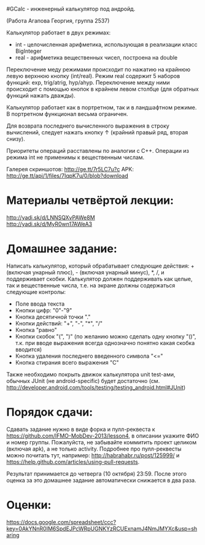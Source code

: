 #GCalc - инженерный калькулятор под андройд.

(Работа Агапова Георгия, группа 2537)

Калькулятор работает в двух режимах:
 * int - целочисленная арифметика, использующая в реализации класс BigInteger
 * real - арифметика вещественных чисел, построена на double

Переключение меду режимами происходит по нажатию на крайнюю левую верхнюю кнопку (int/real).
Режим real содержит 5 наборов функций: exp, trig/atrig, hyp/ahyp.
Переключение между ними происходит с помощью кнопок в крайнем левом столбце (для обратных функций нажать дважды).

Калькулятор работает как в портретном, так и в ландшафтном режиме. В портретном функционал весьма ограничен.

Для возврата последнего вычисленного выражения в строку вычислений, следует нажать кнопку ↑ (крайний правый ряд, вторая снизу).

Приоритеты операций расставлены по аналогии с C++. Операции из режима int не применимы к вещественным числам.

Галерея скриншотов: http://ge.tt/7r5LC7u?c
APK: http://ge.tt/api/1/files/7IqpK7u/0/blob?download

Материалы четвёртой лекции:
=======
http://yadi.sk/d/LNNSQXvPAWe8M<br />
http://yadi.sk/d/MyR0wn17AWeA3

Домашнее задание:
=======
Написать калькулятор, который обрабатывает следующие действия: + (включая унарный плюс), - (включая унарный минус), *, /, и поддерживает скобки. Калькулятор должен поддерживать как целые, так и вещественные числа, т.е. на экране должны содержаться следующие контролы:
* Поле ввода текста
* Кнопки цифр: "0"-"9"
* Кнопка десятичной точки "."
* Кнопки действий: "+", "-", "*", "/"
* Кнопка "равно"
* Кнопки скобок "(", ")"  (по желанию можно сделать одну кнопку "()", т.к. при вводе выражения всегда однозначно понятно какая скобка вводится)
* Кнопка удаления последнего введенного символа "<="
* Кнопка стирания всего выражения "C"

Также необходимо покрыть движок калькулятора unit test-ами, обычных JUnit (не android-specific) будет достаточно (см. http://developer.android.com/tools/testing/testing_android.html#JUnit)

Порядок сдачи:
=======
Сдавать задание нужно в виде форка и пулл-реквеста к https://github.com/IFMO-MobDev-2013/lesson4, в описании укажите ФИО и номер группы.
Пожалуйста, не забывайте коммитить проект целиком (включая apk), а не только activity.
Подробнее про пулл-реквесты можно почитать тут, например: http://habrahabr.ru/post/125999/ и https://help.github.com/articles/using-pull-requests.

Результат принимается до четверга (10 октября) 23:59. После этого оценка за это домашнее задание автоматически снижается в два раза.

Оценки:
=======
https://docs.google.com/spreadsheet/ccc?key=0AkYNnR0IM6SpdEJPcWRpUGNKYzRCUExnamJ4NmJMYXc&usp=sharing